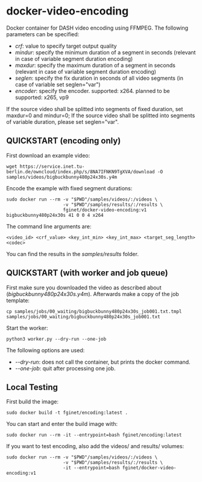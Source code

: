 # docker-video-encoding

Docker container for DASH video encoding using FFMPEG. 
The following parameters can be specified: 

* _crf_: value to specify target output quality 
* _mindur_: specify the minimum duration of a segment in seconds (relevant in case of variable segment duration encoding)
* _maxdur_: specify the maximum duration of a segment in seconds (relevant in case of variable segment duration encoding)
* _seglen_: specify the fix duration in seconds of all video segments (in case of variable set seglen="var")
* _encoder_: specify the encoder. supported: x264. planned to be supported: x265, vp9

If the source video shall be splitted into segments of fixed duration, set maxdur=0 and mindur=0; If the source video shall be splitted into segments of variable duration, please set seglen="var".

## QUICKSTART (encoding only)

First download an example video:

```
wget https://service.inet.tu-berlin.de/owncloud/index.php/s/8NA7IFNKN9TgXVA/download -O samples/videos/bigbuckbunny480p24x30s.y4m
```

Encode the example with fixed segment durations: 

```
sudo docker run --rm -v "$PWD"/samples/videos/:/videos \
                     -v "$PWD"/samples/results/:/results \
                     fginet/docker-video-encoding:v1 bigbuckbunny480p24x30s 41 0 0 4 x264

```

The command line arguments are:

```
<video_id> <crf_value> <key_int_min> <key_int_max> <target_seg_length> <codec>
```

You can find the results in the *samples/results* folder.

## QUICKSTART (with worker and job queue)

First make sure you downloaded the video as described about (*bigbuckbunny480p24x30s.y4m*).
Afterwards make a copy of the job template:

```
cp samples/jobs/00_waiting/bigbuckbunny480p24x30s_job001.txt.tmpl samples/jobs/00_waiting/bigbuckbunny480p24x30s_job001.txt
```

Start the worker:

```
python3 worker.py --dry-run --one-job
```

The following options are used:

  * *--dry-run*: does not call the container, but prints the docker command.
  * *--one-job*: quit after processing one job.

## Local Testing

First build the image:

	sudo docker build -t fginet/encoding:latest .

You can start and enter the build image with:

```
sudo docker run --rm -it --entrypoint=bash fginet/encoding:latest
```

If you want to test encoding, also add the videos/ and results/ volumes:

```
sudo docker run --rm -v "$PWD"/samples/videos/:/videos \
                     -v "$PWD"/samples/results/:/results \ 
                     -it --entrypoint=bash fginet/docker-video-encoding:v1
```

